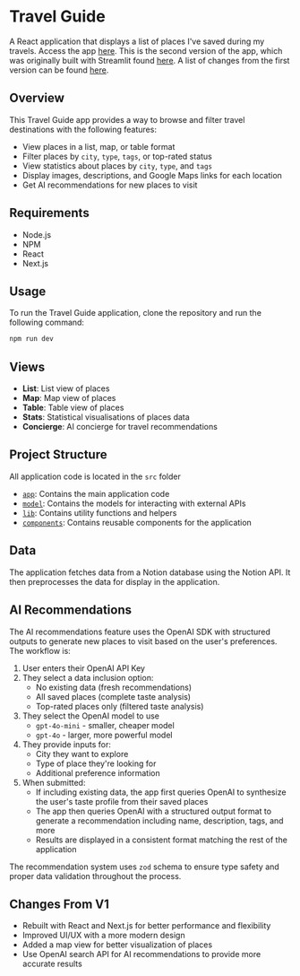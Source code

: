 # Travel Guide

A React application that displays a list of places I've saved during my travels. Access the app [here](https://places-hn.vercel.app/). This is the second version of the app, which was originally built with Streamlit found [here](https://github.com/hrishabhn/pdai/tree/main/places). A list of changes from the first version can be found [here](#changes-from-v1).

## Overview

This Travel Guide app provides a way to browse and filter travel destinations with the following features:

- View places in a list, map, or table format
- Filter places by `city`, `type`, `tags`, or top-rated status
- View statistics about places by `city`, `type`, and `tags`
- Display images, descriptions, and Google Maps links for each location
- Get AI recommendations for new places to visit

## Requirements

- Node.js
- NPM
- React
- Next.js

## Usage

To run the Travel Guide application, clone the repository and run the following command:

```sh
npm run dev
```

## Views

- **List**: List view of places
- **Map**: Map view of places
- **Table**: Table view of places
- **Stats**: Statistical visualisations of places data
- **Concierge**: AI concierge for travel recommendations

## Project Structure

All application code is located in the `src` folder

- [`app`](app): Contains the main application code
- [`model`](model): Contains the models for interacting with external APIs
- [`lib`](lib): Contains utility functions and helpers
- [`components`](components): Contains reusable components for the application

## Data

The application fetches data from a Notion database using the Notion API. It then preprocesses the data for display in the application.

## AI Recommendations

The AI recommendations feature uses the OpenAI SDK with structured outputs to generate new places to visit based on the user's preferences. The workflow is:

1. User enters their OpenAI API Key
2. They select a data inclusion option:
    - No existing data (fresh recommendations)
    - All saved places (complete taste analysis)
    - Top-rated places only (filtered taste analysis)
3. They select the OpenAI model to use
    - `gpt-4o-mini` - smaller, cheaper model
    - `gpt-4o` - larger, more powerful model
4. They provide inputs for:
    - City they want to explore
    - Type of place they're looking for
    - Additional preference information
5. When submitted:
    - If including existing data, the app first queries OpenAI to synthesize the user's taste profile from their saved places
    - The app then queries OpenAI with a structured output format to generate a recommendation including name, description, tags, and more
    - Results are displayed in a consistent format matching the rest of the application

The recommendation system uses `zod` schema to ensure type safety and proper data validation throughout the process.

## Changes From V1

- Rebuilt with React and Next.js for better performance and flexibility
- Improved UI/UX with a more modern design
- Added a map view for better visualization of places
- Use OpenAI search API for AI recommendations to provide more accurate results

